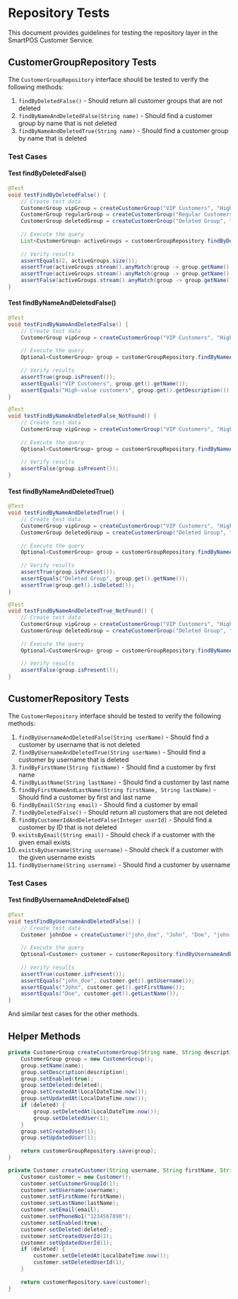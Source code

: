 # Repository Tests

This document provides guidelines for testing the repository layer in the SmartPOS Customer Service.

## CustomerGroupRepository Tests

The `CustomerGroupRepository` interface should be tested to verify the following methods:

1. `findByDeletedFalse()` - Should return all customer groups that are not deleted
2. `findByNameAndDeletedFalse(String name)` - Should find a customer group by name that is not deleted
3. `findByNameAndDeletedTrue(String name)` - Should find a customer group by name that is deleted

### Test Cases

#### Test findByDeletedFalse()
```java
@Test
void testFindByDeletedFalse() {
    // Create test data
    CustomerGroup vipGroup = createCustomerGroup("VIP Customers", "High-value customers", false);
    CustomerGroup regularGroup = createCustomerGroup("Regular Customers", "Normal customers", false);
    CustomerGroup deletedGroup = createCustomerGroup("Deleted Group", "This group is deleted", true);
    
    // Execute the query
    List<CustomerGroup> activeGroups = customerGroupRepository.findByDeletedFalse();
    
    // Verify results
    assertEquals(2, activeGroups.size());
    assertTrue(activeGroups.stream().anyMatch(group -> group.getName().equals("VIP Customers")));
    assertTrue(activeGroups.stream().anyMatch(group -> group.getName().equals("Regular Customers")));
    assertFalse(activeGroups.stream().anyMatch(group -> group.getName().equals("Deleted Group")));
}
```

#### Test findByNameAndDeletedFalse()
```java
@Test
void testFindByNameAndDeletedFalse() {
    // Create test data
    CustomerGroup vipGroup = createCustomerGroup("VIP Customers", "High-value customers", false);
    
    // Execute the query
    Optional<CustomerGroup> group = customerGroupRepository.findByNameAndDeletedFalse("VIP Customers");
    
    // Verify results
    assertTrue(group.isPresent());
    assertEquals("VIP Customers", group.get().getName());
    assertEquals("High-value customers", group.get().getDescription());
}

@Test
void testFindByNameAndDeletedFalse_NotFound() {
    // Create test data
    CustomerGroup vipGroup = createCustomerGroup("VIP Customers", "High-value customers", false);
    
    // Execute the query
    Optional<CustomerGroup> group = customerGroupRepository.findByNameAndDeletedFalse("NonExistentGroup");
    
    // Verify results
    assertFalse(group.isPresent());
}
```

#### Test findByNameAndDeletedTrue()
```java
@Test
void testFindByNameAndDeletedTrue() {
    // Create test data
    CustomerGroup vipGroup = createCustomerGroup("VIP Customers", "High-value customers", false);
    CustomerGroup deletedGroup = createCustomerGroup("Deleted Group", "This group is deleted", true);
    
    // Execute the query
    Optional<CustomerGroup> group = customerGroupRepository.findByNameAndDeletedTrue("Deleted Group");
    
    // Verify results
    assertTrue(group.isPresent());
    assertEquals("Deleted Group", group.get().getName());
    assertTrue(group.get().isDeleted());
}

@Test
void testFindByNameAndDeletedTrue_NotFound() {
    // Create test data
    CustomerGroup vipGroup = createCustomerGroup("VIP Customers", "High-value customers", false);
    CustomerGroup deletedGroup = createCustomerGroup("Deleted Group", "This group is deleted", true);
    
    // Execute the query
    Optional<CustomerGroup> group = customerGroupRepository.findByNameAndDeletedTrue("VIP Customers");
    
    // Verify results
    assertFalse(group.isPresent());
}
```

## CustomerRepository Tests

The `CustomerRepository` interface should be tested to verify the following methods:

1. `findByUsernameAndDeletedFalse(String userName)` - Should find a customer by username that is not deleted
2. `findByUsernameAndDeletedTrue(String userName)` - Should find a customer by username that is deleted
3. `findByFirstName(String fistName)` - Should find a customer by first name
4. `findByLastName(String lastName)` - Should find a customer by last name
5. `findByFirstNameAndLastName(String firstName, String lastName)` - Should find a customer by first and last name
6. `findByEmail(String email)` - Should find a customer by email
7. `findByDeletedFalse()` - Should return all customers that are not deleted
8. `findByCustomerIdAndDeletedFalse(Integer userId)` - Should find a customer by ID that is not deleted
9. `existsByEmail(String email)` - Should check if a customer with the given email exists
10. `existsByUsername(String username)` - Should check if a customer with the given username exists
11. `findByUsername(String username)` - Should find a customer by username

### Test Cases

#### Test findByUsernameAndDeletedFalse()
```java
@Test
void testFindByUsernameAndDeletedFalse() {
    // Create test data
    Customer johnDoe = createCustomer("john_doe", "John", "Doe", "john.doe@example.com", false);
    
    // Execute the query
    Optional<Customer> customer = customerRepository.findByUsernameAndDeletedFalse("john_doe");
    
    // Verify results
    assertTrue(customer.isPresent());
    assertEquals("john_doe", customer.get().getUsername());
    assertEquals("John", customer.get().getFirstName());
    assertEquals("Doe", customer.get().getLastName());
}
```

And similar test cases for the other methods.

## Helper Methods

```java
private CustomerGroup createCustomerGroup(String name, String description, boolean deleted) {
    CustomerGroup group = new CustomerGroup();
    group.setName(name);
    group.setDescription(description);
    group.setEnabled(true);
    group.setDeleted(deleted);
    group.setCreatedAt(LocalDateTime.now());
    group.setUpdatedAt(LocalDateTime.now());
    if (deleted) {
        group.setDeletedAt(LocalDateTime.now());
        group.setDeletedUser(1);
    }
    group.setCreatedUser(1);
    group.setUpdatedUser(1);
    
    return customerGroupRepository.save(group);
}

private Customer createCustomer(String username, String firstName, String lastName, String email, boolean deleted) {
    Customer customer = new Customer();
    customer.setCustomerGroupId(1);
    customer.setUsername(username);
    customer.setFirstName(firstName);
    customer.setLastName(lastName);
    customer.setEmail(email);
    customer.setPhoneNo1("1234567890");
    customer.setEnabled(true);
    customer.setDeleted(deleted);
    customer.setCreatedUserId(1);
    customer.setUpdatedUserId(1);
    if (deleted) {
        customer.setDeletedAt(LocalDateTime.now());
        customer.setDeletedUserId(1);
    }
    
    return customerRepository.save(customer);
}
```